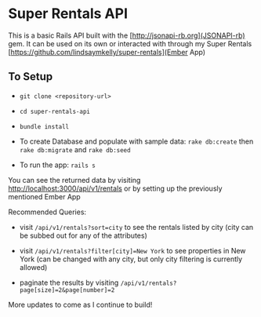 # Super Rentals API

This is a basic Rails API built with the [http://jsonapi-rb.org](JSONAPI-rb) gem. It can be used on its own or interacted with through my Super Rentals [https://github.com/lindsaymkelly/super-rentals](Ember App)

## To Setup

* `git clone <repository-url>`

* `cd super-rentals-api`

* `bundle install`

* To create Database and populate with sample data: `rake db:create` then `rake db:migrate` and `rake db:seed`

* To run the app: `rails s`

You can see the returned data by visiting [http://localhost:3000/api/v1/rentals](http://localhost:3000/api/v1/rentals) or by setting up the previously mentioned Ember App

Recommended Queries:

* visit `/api/v1/rentals?sort=city` to see the rentals listed by city (city can be subbed out for any of the attributes)

* visit `/api/v1/rentals?filter[city]=New York` to see properties in New York (can be changed with any city, but only city filtering is currently allowed)

* paginate the results by visiting `/api/v1/rentals?page[size]=2&page[number]=2`

More updates to come as I continue to build!
